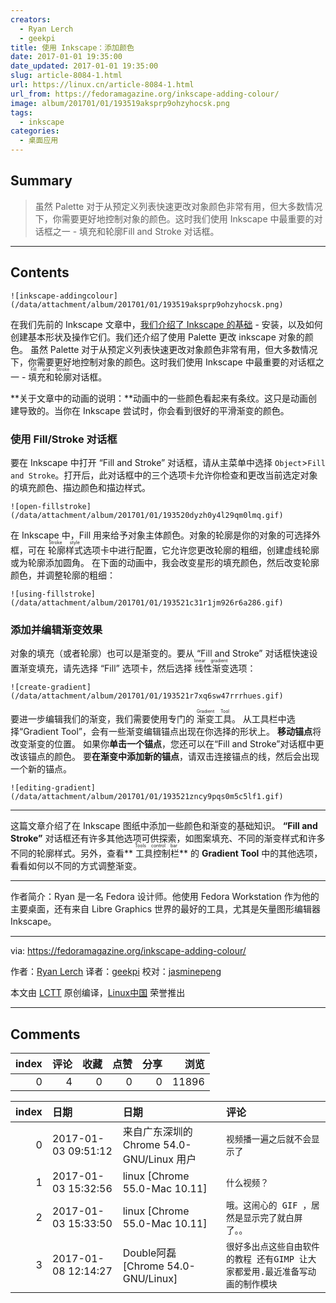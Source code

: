 ```yaml
---
creators:
  - Ryan Lerch
  - geekpi
title: 使用 Inkscape：添加颜色
date: 2017-01-01 19:35:00
date_updated: 2017-01-01 19:35:00
slug: article-8084-1.html
url: https://linux.cn/article-8084-1.html
url_from: https://fedoramagazine.org/inkscape-adding-colour/
image: album/201701/01/193519aksprp9ohzyhocsk.png
tags:
  - inkscape
categories:
  - 桌面应用
---
```


## Summary

> 虽然 Palette 对于从预定义列表快速更改对象颜色非常有用，但大多数情况下，你需要更好地控制对象的颜色。这时我们使用 Inkscape 中最重要的对话框之一 - 填充和轮廓Fill and Stroke 对话框。

***

<!-- more -->

## Contents

`![inkscape-addingcolour](/data/attachment/album/201701/01/193519aksprp9ohzyhocsk.png)`

在我们先前的 Inkscape 文章中，[我们介绍了 Inkscape 的基础](https://linux.cn/article-8079-1.html) - 安装，以及如何创建基本形状及操作它们。我们还介绍了使用 Palette 更改 inkscape 对象的颜色。 虽然 Palette 对于从预定义列表快速更改对象颜色非常有用，但大多数情况下，你需要更好地控制对象的颜色。这时我们使用 Inkscape 中最重要的对话框之一 - <ruby> 填充和轮廓 <rt>  Fill and Stroke </rt></ruby> 对话框。

**关于文章中的动画的说明：**动画中的一些颜色看起来有条纹。这只是动画创建导致的。当你在 Inkscape 尝试时，你会看到很好的平滑渐变的颜色。

### 使用 Fill/Stroke 对话框

要在 Inkscape 中打开 “Fill and Stroke” 对话框，请从主菜单中选择 `Object`>`Fill and Stroke`。打开后，此对话框中的三个选项卡允许你检查和更改当前选定对象的填充颜色、描边颜色和描边样式。

`![open-fillstroke](/data/attachment/album/201701/01/193520dyzh0y4l29qm0lmq.gif)`

在 Inkscape 中，Fill 用来给予对象主体颜色。对象的轮廓是你的对象的可选择外框，可在<ruby> 轮廓样式 <rt>  Stroke style </rt></ruby>选项卡中进行配置，它允许您更改轮廓的粗细，创建虚线轮廓或为轮廓添加圆角。 在下面的动画中，我会改变星形的填充颜色，然后改变轮廓颜色，并调整轮廓的粗细：

`![using-fillstroke](/data/attachment/album/201701/01/193521c31r1jm926r6a286.gif)`

### 添加并编辑渐变效果

对象的填充（或者轮廓）也可以是渐变的。要从 “Fill and Stroke” 对话框快速设置渐变填充，请先选择 “Fill” 选项卡，然后选择<ruby> 线性渐变 <rt>  linear gradient </rt></ruby> 选项：

`![create-gradient](/data/attachment/album/201701/01/193521r7xq6sw47rrrhues.gif)`

要进一步编辑我们的渐变，我们需要使用专门的<ruby> 渐变工具 <rt>  Gradient Tool </rt></ruby>。 从工具栏中选择“Gradient Tool”，会有一些渐变编辑锚点出现在你选择的形状上。 **移动锚点**将改变渐变的位置。 如果你**单击一个锚点**，您还可以在“Fill and Stroke”对话框中更改该锚点的颜色。 要**在渐变中添加新的锚点**，请双击连接锚点的线，然后会出现一个新的锚点。

`![editing-gradient](/data/attachment/album/201701/01/193521zncy9pqs0m5c5lf1.gif)`

---

这篇文章介绍了在 Inkscape 图纸中添加一些颜色和渐变的基础知识。 **“Fill and Stroke”** 对话框还有许多其他选项可供探索，如图案填充、不同的渐变样式和许多不同的轮廓样式。另外，查看**<ruby> 工具控制栏 <rt>  Tools control bar </rt></ruby>** 的 **Gradient Tool** 中的其他选项，看看如何以不同的方式调整渐变。

---

作者简介：Ryan 是一名 Fedora 设计师。他使用 Fedora Workstation 作为他的主要桌面，还有来自 Libre Graphics 世界的最好的工具，尤其是矢量图形编辑器 Inkscape。

---

via: <https://fedoramagazine.org/inkscape-adding-colour/>

作者：[Ryan Lerch](http://ryanlerch.id.fedoraproject.org/) 译者：[geekpi](https://github.com/geekpi) 校对：[jasminepeng](https://github.com/jasminepeng)

本文由 [LCTT](https://github.com/LCTT/TranslateProject) 原创编译，[Linux中国](https://linux.cn/) 荣誉推出

***

## Comments


|   index |   评论 |   收藏 |   点赞 |   分享 |   浏览 |
|--------:|-------:|-------:|-------:|-------:|-------:|
|       0 |      4 |      0 |      0 |      0 |  11896 |

|   index | 日期                | 日期                                      | 评论                                                                          |
|--------:|:--------------------|:------------------------------------------|:------------------------------------------------------------------------------|
|       0 | 2017-01-03 09:51:12 | 来自广东深圳的 Chrome 54.0-GNU/Linux 用户 | `视频播一遍之后就不会显示了`                                                  |
|       1 | 2017-01-03 15:32:56 | linux [Chrome 55.0-Mac 10.11]             | `什么视频？`                                                                  |
|       2 | 2017-01-03 15:33:50 | linux [Chrome 55.0-Mac 10.11]             | `哦。这闹心的 GIF ，居然是显示完了就白屏了。。`                               |
|       3 | 2017-01-08 12:14:27 | Double阿磊 [Chrome 54.0-GNU/Linux]        | `很好多出点这些自由软件的教程 还有GIMP 让大家都爱用.最近准备写动画的制作模块` |
